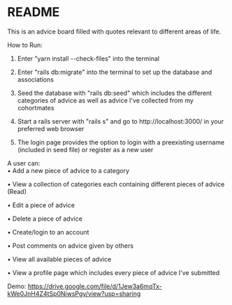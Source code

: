 # README

This is an advice board filled with quotes relevant to different areas of life.

How to Run:<br>
1) Enter "yarn install --check-files" into the terminal

2) Enter "rails db:migrate" into the terminal to set up the database and associations

3) Seed the database with "rails db:seed" which includes the different categories of advice as well as advice I've collected from my cohortmates

4) Start a rails server with "rails s" and go to http://localhost:3000/ in your preferred web browser

5) The login page provides the option to login with a preexisting username (included in seed file) or register as a new user

A user can: <br>
• Add a new piece of advice to a category

• View a collection of categories each containing different pieces of advice (Read)

• Edit a piece of advice

• Delete a piece of advice

• Create/login to an account

• Post comments on advice given by others

• View all available pieces of advice

• View a profile page which includes every piece of advice I've submitted
<br/>

Demo: https://drive.google.com/file/d/1Jew3a6mqTx-kWe0JnH4Z4tSp0NiwsPgy/view?usp=sharing